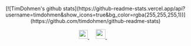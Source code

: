<p align="center">
[![TimDohmen's github stats](https://github-readme-stats.vercel.app/api?username=timdohmen&show_icons=true&bg_color=rgba(255,255,255,1))](https://github.com/timdohmen/github-readme-stats)
  </p>
  <p align="center">
  <a href="https://dev.to/timdohmen">
    <img src="https://camo.githubusercontent.com/6bc5e62e0bf5e21ab8054b731540529bbc8e01b3/68747470733a2f2f6432666c746978307632653073622e636c6f756466726f6e742e6e65742f6465762d62616467652e737667" width="24px"/>
  </a>
  &emsp;
   <a href="https://linkedin.com/in/timdohmen">
    <img src="https://img.icons8.com/ios-filled/256/000000/linkedin.svg" width="26px"/>
  </a>
  &emsp;
  </p>
<!--
**TimDohmen/TimDohmen** is a ✨ _special_ ✨ repository because its `README.md` (this file) appears on your GitHub profile.
### Hi there 👋

Here are some ideas to get you started:

- 🔭 I’m currently working on ...
- 🌱 I’m currently learning ...
- 👯 I’m looking to collaborate on ...
- 🤔 I’m looking for help with ...
- 💬 Ask me about ...
- 📫 How to reach me: ...
- 😄 Pronouns: ...
- ⚡ Fun fact: ...
-->
